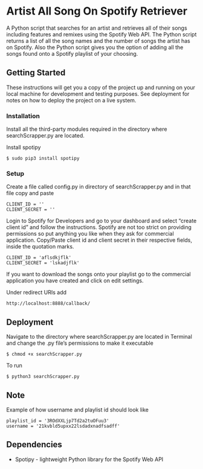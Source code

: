 # Artist All Song On Spotify Retriever

A Python script that searches for an artist and retrieves all of their songs including features and remixes using the Spotify Web API. The Python script returns a list of all the song names and the number of songs the artist has on Spotify. Also the Python script gives you the option of adding all the songs found onto a Spotify playlist of your choosing.

## Getting Started

These instructions will get you a copy of the project up and running on your local machine for development and testing purposes. See deployment for notes on how to deploy the project on a live system. 

### Installation

Install all the third-party modules required in the directory where searchScrapper.py are located.

Install spotipy
```
$ sudo pip3 install spotipy
```
### Setup

Create a file called config.py in directory of searchScrapper.py and in that file copy and paste
```
CLIENT_ID = ''
CLIENT_SECRET = ''
```
Login to Spotify for Developers and go to your dashboard and select “create client id” and follow the instructions. Spotify are not too strict on providing permissions so put anything you like when they ask for commercial application. 
Copy/Paste client id and client secret in their respective fields, inside the quotation marks.
```
CLIENT_ID = 'aflsdkjflk'
CLIENT_SECRET = 'lskadjflk'
```
If you want to download the songs onto your playlist go to the commercial application you have created and click on edit settings. 

Under redirect URIs add
```
http://localhost:8888/callback/
```

## Deployment

Navigate to the directory where searchScrapper.py are located in Terminal and change the .py file’s permissions to make it executable

```
$ chmod +x searchScrapper.py
```

To run

```
$ python3 searchScrapper.py
```
## Note

Example of how username and playlist id should look like
```
playlist_id = '3ROdXXLjp7Td2a2tuOFuu3'
username = '21kvbld5upxx22lsdadxnadfsadff'
```

## Dependencies

* Spotipy - lightweight Python library for the Spotify Web API






